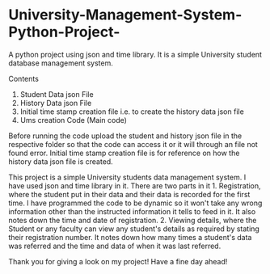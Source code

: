 # University-Management-System-Python-Project-
A python project using json and time library. It is a simple University student database management system.

Contents 

1. Student Data json File
2. History Data json File
3. Initial time stamp creation file i.e. to create the history data json file
4. Ums creation Code (Main code)

Before running the code upload the student and history json file in the respective folder so that the code can access it or it will through an file not found error. 
Initial time stamp creation file is for reference on how the history data json file is created.

This project is a simple University students data management system. I have used json and time library in it. There are two parts in it 1. Registration, where the student put in their data and their data is recorded for the first time. I have programmed the code to be dynamic so it won't take any wrong information other than the instructed information it tells to feed in it. It also notes down the time and date of registration. 2. Viewing details, where the Student or any faculty can view any student's details as required by stating their registration number. It notes down how many times a student's data was referred and the time and data of when it was last referred. 

Thank you for giving a look on my project! Have a fine day ahead! 
